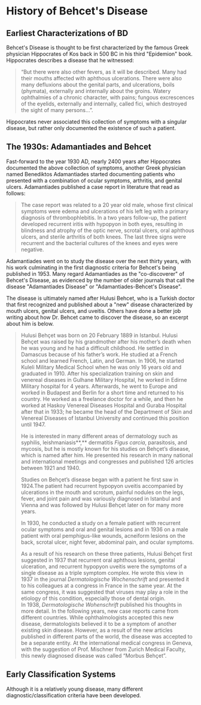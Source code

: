 # History of Behcet's Disease

## Earliest Characterizations of BD&#x20;

Behcet's Disease is thought to be first characterized by the famous Greek physician Hippocrates of Kos back in 500 BC in his third "Epidemion" book. Hippocrates describes a disease that he witnessed:&#x20;

> “But there were also other fevers, as it will be described. Many had their mouths affected with aphthous ulcerations. There were also many defluxions about the genital parts, and ulcerations, boils (phymata), externally and internally about the groins. Watery ophthalmies of a chronic character, with pains; fungous excrescences of the eyelids, externally and internally, called fici, which destroyed the sight of many persons…”.

Hippocrates never associated this collection of symptoms with a singular disease, but rather only documented the existence of such a patient.&#x20;

## The 1930s: Adamantiades and Behcet

Fast-forward to the year 1930 AD, nearly 2400 years after Hippocrates documented the above collection of symptoms, another Greek physician named Benediktos Adamantiades started documenting patients who presented with a combination of ocular symptoms, arthritis, and genital ulcers. Adamantiades published a case report in literature that read as follows:

> The case report was related to a 20 year old male, whose first clinical symptoms were edema and ulcerations of his left leg with a primary diagnosis of thrombophlebitis. In a two years follow-up, the patient developed recurrent iritis with hypopyon in both eyes, resulting in blindness and atrophy of the optic nerve, scrotal ulcers, oral aphthous ulcers, and sterile arthritis of both knees. The last three signs were recurrent and the bacterial cultures of the knees and eyes were negative.

Adamantiades went on to study the disease over the next thirty years, with his work culminating in the first diagnostic criteria for Behcet's being published in 1953. Many regard Adamantiades as the "co-discoverer" of Behcet's Disease, as evidenced by the number of older journals that call the disease "Adamantiades Disease" or "Adamantiades-Behcet's Disease".&#x20;

The disease is ultimately named after Hulusi Behcet, who is a Turkish doctor that first recognized and published about a "new" disease characterized by mouth ulcers, genital ulcers, and uveitis. Others have done a better job writing about how Dr. Behcet came to discover the disease, so an excerpt about him is below.&#x20;

> Hulusi Behçet was born on 20 February 1889 in Istanbul. Hulusi Behçet was raised by his grandmother after his mother’s death when he was young and he had a difficult childhood. He settled in Damascus because of his father’s work. He studied at a French school and learned French, Latin, and German. In 1906, he started Kuleli Military Medical School when he was only 16 years old and graduated in 1910. After his specialization training on skin and venereal diseases in Gulhane Military Hospital, he worked in Edirne Military hospital for 4 years. Afterwards, he went to Europe and worked in Budapest and Berlin for a short time and returned to his country. He worked as a freelance doctor for a while, and then he worked at Haskoy Venereal Diseases Hospital and Guraba Hospital after that in 1933; he became the head of the Department of Skin and Venereal Diseases of Istanbul University and continued this position until 1947.
>
> He is interested in many different areas of dermatology such as syphilis, leishmaniasis**,** dermatitis _Figus carcia_, parasitosis, and mycosis, but he is mostly known for his studies on Behçet’s disease, which is named after him. He presented his research in many national and international meetings and congresses and published 126 articles between 1921 and 1940.
>
> Studies on Behçet’s disease began with a patient he first saw in 1924.The patient had recurrent hypopyon uveitis accompanied by ulcerations in the mouth and scrotum, painful nodules on the legs, fever, and joint pain and was variously diagnosed in Istanbul and Vienna and was followed by Hulusi Behçet later on for many more years.
>
> In 1930, he conducted a study on a female patient with recurrent ocular symptoms and oral and genital lesions and in 1936 on a male patient with oral pemphigus-like wounds, acneiform lesions on the back, scrotal ulcer, night fever, abdominal pain, and ocular symptoms.
>
> As a result of his research on these three patients, Hulusi Behçet first suggested in 1937 that recurrent oral aphthous lesions, genital ulceration, and recurrent hypopyon uveitis were the symptoms of a single disease as a triple symptom complex. He wrote this view in 1937 in the journal _Dermatologische Wochenschrift_ and presented it to his colleagues at a congress in France in the same year. At the same congress, it was suggested that viruses may play a role in the etiology of this condition, especially those of dental origin.\
> In 1938, _Dermatologische Wohenschrift_ published his thoughts in more detail. In the following years, new case reports came from different countries. While ophthalmologists accepted this new disease, dermatologists believed it to be a symptom of another existing skin disease. However, as a result of the new articles published in different parts of the world, the disease was accepted to be a separate entity. At the international medical congress in Geneva, with the suggestion of Prof. Mischner from Zurich Medical Faculty, this newly diagnosed disease was called “Morbus Behçet”.

## Early Classification Systems

Although it is a relatively young disease, many different diagnostic/classification criteria have been developed.&#x20;









